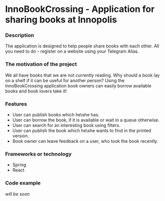 # InnoBookCrossing - Application for sharing books at Innopolis

### Description

The application is designed to help people share books with each other. All you need to do - register on a website using your Telegram Alias. 

### The motivation of the project 

We all have books that we are not currently reading. Why should a book lay on a shelf if it can be useful for another person? Using the InnoBookCrossing application book owners can easily borrow available books and book lovers take it! 

### Features

* User can publish books which he\she has.
* User can borrow the book, if it is available or wait in a queue otherwise.
* User can search for an interesting book using filters.
* User can publish the book which he\she wants to find in the printed version.
* Book owner can leave feedback on a user, who took the book recently.

### Frameworks or technology

* Spring
* React

### Code example

*will be soon*

